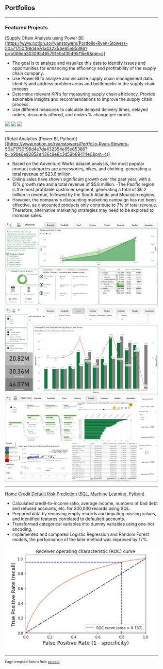 ## Portfolios

---

### Featured Projects

[Supply Chain Analysis using Power BI][https://www.notion.so/ryanstowers/Portfolio-Ryan-Stowers-50a71750f98d4e7da432354e65e85386?p=b006ea303095465791e0af35495f15e9&pm=c]
- The goal is to analyze and visualize this data to identify issues and opportunities for enhancing the efficiency and profitability of the supply chain company. 
- Use Power BI to analyze and visualize supply chain management data. Identify and address problem areas and bottlenecks in the supply chain process
- Determine relevant KPI’s for measuring supply chain efficiency. Provide actionable insights and recommendations to improve the supply chain process.
- Use different measures to calculate delayed delivery times, delayed orders, discounts offered, and orders % change per month.
<img src="?raw=true"/>
<img src="?raw=true"/>
<img src="?raw=true"/>

---
[Retail Analytics (Power BI, Python)][(https://www.notion.so/ryanstowers/Portfolio-Ryan-Stowers-50a71750f98d4e7da432354e65e85386?p=b9be6e92852e436c9e8c3d59b89414e0&pm=c)]
- Based on the Adventure Works dataset analysis, the most popular product categories are accessories, bikes, and clothing, generating a total revenue of $23.6 million.
- Online sales have shown significant growth over the past year, with a 15% growth rate and a total revenue of $5.8 million. 
-The Pacific region is the most profitable customer segment, generating a total of $6.2 million in revenue, followed by the South Atlantic and Mountain regions. 
- However, the company's discounting marketing campaign has not been effective, as discounted products only contribute to 7% of total revenue. Therefore, alternative marketing strategies may need to be explored to increase sales.
<img src="images/AW pg 1.png?raw=true"/>
<img src="images/AW pg 2.png?raw=true"/>
<img src="images/AW pg 3.png?raw=true"/>

---
[Home Credit Default Risk Prediction (SQL, Machine Learning, Python)](https://github.com/shuchangliang/Projects/blob/master/Home%20Credit%20Default%20Risk.ipynb)
-	Calculated credit-to-income ratio, average income, numbers of bad debt and refused accounts, etc. for 300,000 records using SQL.
-	Prepared data by removing empty records and imputing missing values, and identified features correlated to defaulted accounts.
-	Transformed categorical variables into dummy variables using one-hot encoding.
-	Implemented and compared Logistic Regression and Random Forest models, the performance of the later method was improved by 17%.
<img src="images/Random Forest AOC.png?raw=true"/>






---
<p style="font-size:11px">Page template forked from <a href="https://github.com/evanca/quick-portfolio">evanca</a></p>
<!-- Remove above link if you don't want to attibute -->
